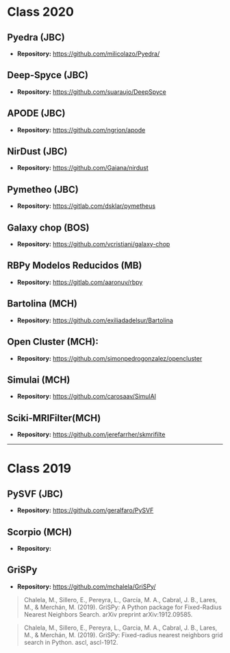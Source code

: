 # Class 2020

## Pyedra (JBC)

- **Repository:** https://github.com/milicolazo/Pyedra/


## Deep-Spyce (JBC)

- **Repository:** https://github.com/suaraujo/DeepSpyce


## APODE (JBC)

- **Repository:** https://github.com/ngrion/apode


## NirDust (JBC)

- **Repository:** https://github.com/Gaiana/nirdust


## Pymetheo (JBC)

- **Repository:** https://gitlab.com/dsklar/pymetheus


## Galaxy chop (BOS)

- **Repository:** https://github.com/vcristiani/galaxy-chop


## RBPy Modelos Reducidos (MB)

- **Repository:** https://gitlab.com/aaronuv/rbpy


## Bartolina (MCH)

- **Repository:** https://github.com/exiliadadelsur/Bartolina


## Open Cluster (MCH):

- **Repository:** https://github.com/simonpedrogonzalez/opencluster


## Simulai (MCH)

- **Repository:** https://github.com/carosaav/SimulAI


##  Sciki-MRIFilter(MCH)

- **Repository:** https://github.com/jerefarrher/skmrifilte



----

# Class 2019


## PySVF (JBC)

- **Repository:** https://github.com/geralfaro/PySVF


## Scorpio (MCH)

- **Repository:**


## GriSPy

- **Repository:** https://github.com/mchalela/GriSPy/

> Chalela, M., Sillero, E., Pereyra, L., García, M. A., Cabral, J. B., Lares, M., & Merchán, M. (2019). GriSPy: A Python package for Fixed-Radius Nearest Neighbors Search. arXiv preprint arXiv:1912.09585.

> Chalela, M., Sillero, E., Pereyra, L., Garcia, M. A., Cabral, J. B., Lares, M., & Merchán, M. (2019). GriSPy: Fixed-radius nearest neighbors grid search in Python. ascl, ascl-1912.








